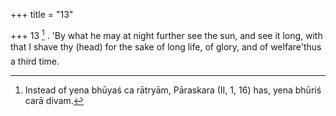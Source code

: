+++
title = "13"

+++
13 [^3] . 'By what he may at night further see the sun, and see it long, with that I shave thy (head) for the sake of long life, of glory, and of welfare'thus a third time.


[^3]:  Instead of yena bhūyaś ca rātryām, Pāraskara (II, 1, 16) has, yena bhūriś carā divam.
